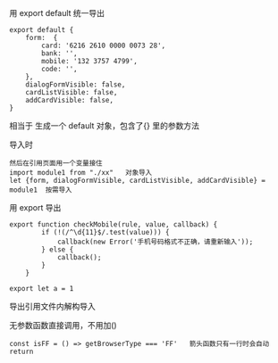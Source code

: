 用 export default 统一导出

```
export default {
    form:  {
        card: '6216 2610 0000 0073 28',
        bank: '',
        mobile: '132 3757 4799',
        code: '',
    },
    dialogFormVisible: false,
    cardListVisible: false,
    addCardVisible: false,
}
```

相当于 生成一个 default 对象，包含了{} 里的参数方法

导入时

```
然后在引用页面用一个变量接住
import module1 from "./xx"   对象导入
let {form, dialogFormVisible, cardListVisible, addCardVisible} = module1  按需导入
```

用 export 导出

```
export function checkMobile(rule, value, callback) {
        if (!(/^\d{11}$/.test(value))) {
            callback(new Error('手机号码格式不正确，请重新输入'));
        } else {
            callback();
        }
    }

export let a = 1
```

导出引用文件内解构导入

无参数函数直接调用，不用加()

```
const isFF = () => getBrowserType === 'FF'   箭头函数只有一行时会自动return
```
